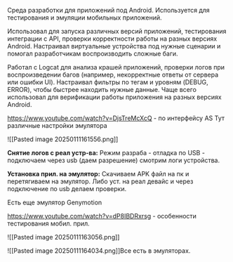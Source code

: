 Среда разработки для приложений под Android. Используется для тестирования и эмуляции мобильных приложений.  

Использовал для запуска различных версий приложений, тестирования интеграции с API, проверки корректности работы на разных версиях Android. Настраивал виртуальные устройства под нужные сценарии и помогал разработчикам воспроизводить сложные баги.

Работал с Logcat для анализа крашей приложений, проверки логов при воспроизведении багов (например, некорректные ответы от сервера или ошибки UI). Настраивал фильтры по тегам и уровням (DEBUG, ERROR), чтобы быстрее находить нужные данные. Чаще всего использовал для верификации работы приложения на разных версиях Android. 















https://www.youtube.com/watch?v=DjsTreMcXcQ  - по интерфейсу AS
Тут различные настройки эмулятора

![[Pasted image 20250111161556.png]]

**Снятие логов с реал устр-ва:** 
Режим разраба - отладка по USB - подключаем через usb (даем разрешение) смотрим логи устройства.

**Установка прил. на эмулятор:** 
Скачиваем APK файл на пк и перетягиваем на эмулятор. 
Либо уст. на реал девайс и через подключение по usb делаем проверки. 

Есть еще эмулятор Genymotion

https://www.youtube.com/watch?v=dP8IBDRxrsg - особенности тестирования мобил. прил. 

![[Pasted image 20250111163056.png]]

![[Pasted image 20250111164034.png]]Все есть в эмуляторах. 